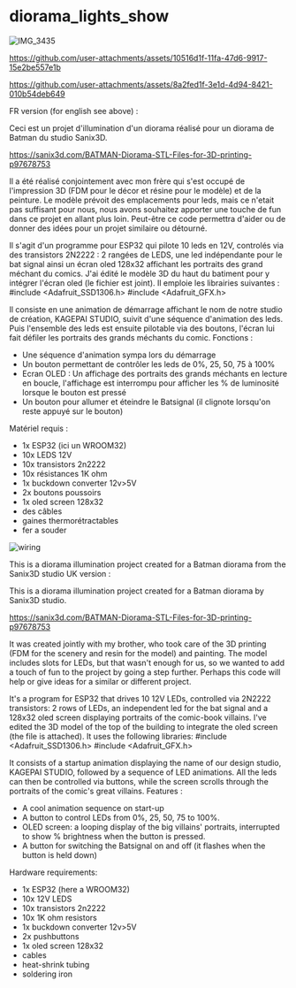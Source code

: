 # diorama_lights_show

![IMG_3435](https://github.com/user-attachments/assets/00ec5a5a-f3a9-4af4-8d59-b646937b17b5)

https://github.com/user-attachments/assets/10516d1f-11fa-47d6-9917-15e2be557e1b

https://github.com/user-attachments/assets/8a2fed1f-3e1d-4d94-8421-010b54deb649


FR version (for english see above)  : 

Ceci est un projet d'illumination d'un diorama réalisé pour un diorama de Batman du studio Sanix3D.

https://sanix3d.com/BATMAN-Diorama-STL-Files-for-3D-printing-p97678753

Il a été réalisé conjointement avec mon frère qui s'est occupé de l'impression 3D (FDM pour le décor et résine pour le modèle) et de la peinture.
Le modèle prévoit des emplacements pour leds, mais ce n'etait pas suffisant pour nous, nous avons souhaitez apporter une touche de fun dans ce projet en allant plus loin.
Peut-être ce code permettra d'aider ou de donner des idées pour un projet similaire ou détourné.

Il s'agit d'un programme pour ESP32 qui pilote 10 leds en 12V, controlés via des transistors 2N2222 : 2 rangées de LEDS, une led indépendante pour le bat signal ainsi un écran oled 128x32 affichant les portraits des grand méchant du comics. J'ai édité le modèle 3D du haut du batiment pour y intégrer l'écran oled (le fichier est joint).
Il emploie les librairies suivantes : 
#include <Adafruit_SSD1306.h>
#include <Adafruit_GFX.h>

Il consiste en une animation de démarrage affichant le nom de notre studio de création, KAGEPAI STUDIO, suivit d'une séquence d'animation des leds. Puis l'ensemble des leds est ensuite pilotable via des boutons, l'écran lui fait défiler les portraits des grands méchants du comic.
Fonctions :
- Une séquence d'animation sympa lors du démarrage
- Un bouton permettant de contrôler les leds de 0%, 25, 50, 75 à 100%
- Ecran OLED : Un affichage des portraits des grands méchants en lecture en boucle, l'affichage est interrompu pour afficher les % de luminosité lorsque le bouton est pressé
- Un bouton pour allumer et éteindre le Batsignal (il clignote lorsqu'on reste appuyé sur le bouton)

Matériel requis :

- 1x ESP32 (ici un WROOM32)
- 10x LEDS 12V
- 10x transistors 2n2222
- 10x résistances 1K ohm
- 1x buckdown converter 12v>5V
- 2x boutons poussoirs
- 1x oled screen 128x32
- des câbles
- gaines thermorétractables
- fer a souder

![wiring](https://github.com/user-attachments/assets/a413d0cc-a2b7-476d-9c95-3289c66a81b9)

This is a diorama illumination project created for a Batman diorama from the Sanix3D studio
UK version : 

This is a diorama illumination project created for a Batman diorama by Sanix3D studio.

https://sanix3d.com/BATMAN-Diorama-STL-Files-for-3D-printing-p97678753

It was created jointly with my brother, who took care of the 3D printing (FDM for the scenery and resin for the model) and painting.
The model includes slots for LEDs, but that wasn't enough for us, so we wanted to add a touch of fun to the project by going a step further.
Perhaps this code will help or give ideas for a similar or different project.

It's a program for ESP32 that drives 10 12V LEDs, controlled via 2N2222 transistors: 2 rows of LEDs, an independent led for the bat signal and a 128x32 oled screen displaying portraits of the comic-book villains. I've edited the 3D model of the top of the building to integrate the oled screen (the file is attached).
It uses the following libraries: 
#include <Adafruit_SSD1306.h>
#include <Adafruit_GFX.h>

It consists of a startup animation displaying the name of our design studio, KAGEPAI STUDIO, followed by a sequence of LED animations. All the leds can then be controlled via buttons, while the screen scrolls through the portraits of the comic's great villains.
Features :
- A cool animation sequence on start-up
- A button to control LEDs from 0%, 25, 50, 75 to 100%.
- OLED screen: a looping display of the big villains' portraits, interrupted to show % brightness when the button is pressed.
- A button for switching the Batsignal on and off (it flashes when the button is held down)

Hardware requirements:

- 1x ESP32 (here a WROOM32)
- 10x 12V LEDS
- 10x transistors 2n2222
- 10x 1K ohm resistors
- 1x buckdown converter 12v>5V
- 2x pushbuttons
- 1x oled screen 128x32
- cables
- heat-shrink tubing
- soldering iron

